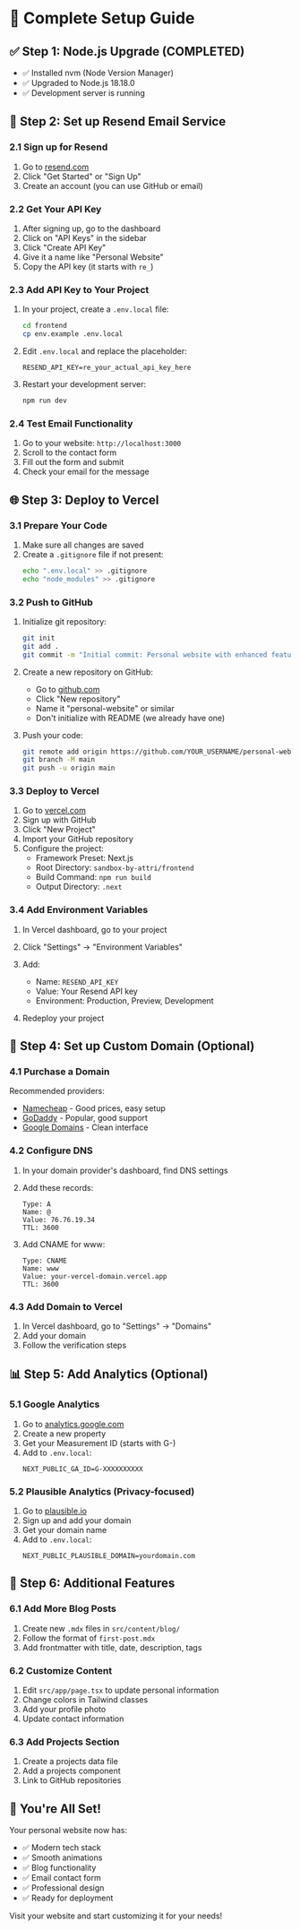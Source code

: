 # 🚀 Complete Setup Guide

## ✅ Step 1: Node.js Upgrade (COMPLETED)
- ✅ Installed nvm (Node Version Manager)
- ✅ Upgraded to Node.js 18.18.0
- ✅ Development server is running

## 📧 Step 2: Set up Resend Email Service

### 2.1 Sign up for Resend
1. Go to [resend.com](https://resend.com)
2. Click "Get Started" or "Sign Up"
3. Create an account (you can use GitHub or email)

### 2.2 Get Your API Key
1. After signing up, go to the dashboard
2. Click on "API Keys" in the sidebar
3. Click "Create API Key"
4. Give it a name like "Personal Website"
5. Copy the API key (it starts with `re_`)

### 2.3 Add API Key to Your Project
1. In your project, create a `.env.local` file:
   ```bash
   cd frontend
   cp env.example .env.local
   ```

2. Edit `.env.local` and replace the placeholder:
   ```
   RESEND_API_KEY=re_your_actual_api_key_here
   ```

3. Restart your development server:
   ```bash
   npm run dev
   ```

### 2.4 Test Email Functionality
1. Go to your website: `http://localhost:3000`
2. Scroll to the contact form
3. Fill out the form and submit
4. Check your email for the message

## 🌐 Step 3: Deploy to Vercel

### 3.1 Prepare Your Code
1. Make sure all changes are saved
2. Create a `.gitignore` file if not present:
   ```bash
   echo ".env.local" >> .gitignore
   echo "node_modules" >> .gitignore
   ```

### 3.2 Push to GitHub
1. Initialize git repository:
   ```bash
   git init
   git add .
   git commit -m "Initial commit: Personal website with enhanced features"
   ```

2. Create a new repository on GitHub:
   - Go to [github.com](https://github.com)
   - Click "New repository"
   - Name it "personal-website" or similar
   - Don't initialize with README (we already have one)

3. Push your code:
   ```bash
   git remote add origin https://github.com/YOUR_USERNAME/personal-website.git
   git branch -M main
   git push -u origin main
   ```

### 3.3 Deploy to Vercel
1. Go to [vercel.com](https://vercel.com)
2. Sign up with GitHub
3. Click "New Project"
4. Import your GitHub repository
5. Configure the project:
   - Framework Preset: Next.js
   - Root Directory: `sandbox-by-attri/frontend`
   - Build Command: `npm run build`
   - Output Directory: `.next`

### 3.4 Add Environment Variables
1. In Vercel dashboard, go to your project
2. Click "Settings" → "Environment Variables"
3. Add:
   - Name: `RESEND_API_KEY`
   - Value: Your Resend API key
   - Environment: Production, Preview, Development

4. Redeploy your project

## 🎯 Step 4: Set up Custom Domain (Optional)

### 4.1 Purchase a Domain
Recommended providers:
- [Namecheap](https://namecheap.com) - Good prices, easy setup
- [GoDaddy](https://godaddy.com) - Popular, good support
- [Google Domains](https://domains.google) - Clean interface

### 4.2 Configure DNS
1. In your domain provider's dashboard, find DNS settings
2. Add these records:
   ```
   Type: A
   Name: @
   Value: 76.76.19.34
   TTL: 3600
   ```

3. Add CNAME for www:
   ```
   Type: CNAME
   Name: www
   Value: your-vercel-domain.vercel.app
   TTL: 3600
   ```

### 4.3 Add Domain to Vercel
1. In Vercel dashboard, go to "Settings" → "Domains"
2. Add your domain
3. Follow the verification steps

## 📊 Step 5: Add Analytics (Optional)

### 5.1 Google Analytics
1. Go to [analytics.google.com](https://analytics.google.com)
2. Create a new property
3. Get your Measurement ID (starts with G-)
4. Add to `.env.local`:
   ```
   NEXT_PUBLIC_GA_ID=G-XXXXXXXXXX
   ```

### 5.2 Plausible Analytics (Privacy-focused)
1. Go to [plausible.io](https://plausible.io)
2. Sign up and add your domain
3. Get your domain name
4. Add to `.env.local`:
   ```
   NEXT_PUBLIC_PLAUSIBLE_DOMAIN=yourdomain.com
   ```

## 🔧 Step 6: Additional Features

### 6.1 Add More Blog Posts
1. Create new `.mdx` files in `src/content/blog/`
2. Follow the format of `first-post.mdx`
3. Add frontmatter with title, date, description, tags

### 6.2 Customize Content
1. Edit `src/app/page.tsx` to update personal information
2. Change colors in Tailwind classes
3. Add your profile photo
4. Update contact information

### 6.3 Add Projects Section
1. Create a projects data file
2. Add a projects component
3. Link to GitHub repositories

## 🎉 You're All Set!

Your personal website now has:
- ✅ Modern tech stack
- ✅ Smooth animations
- ✅ Blog functionality
- ✅ Email contact form
- ✅ Professional design
- ✅ Ready for deployment

Visit your website and start customizing it for your needs! 